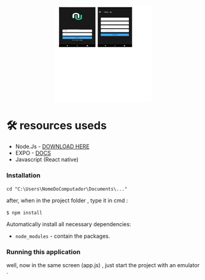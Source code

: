 <p align="center">
  <img alt="SPIDERMAN" src="./screens.png" width="50%">
</p>

# 🛠 resources useds
 - Node.Js - [DOWNLOAD HERE](https://nodejs.org/en/)
 - EXPO - [DOCS](https://docs.expo.io/)
 - Javascript (React native)

 ### Installation
   ```
   cd "C:\Users\NomeDoComputador\Documents\..."
   ```

  after, when in the project folder , type it in cmd :

   `$ npm install`

  Automatically install all necessary dependencies:

- `node_modules` -  contain the packages.

### Running this application 

well, now in the same screen (app.js) , just start the project with an emulator .
